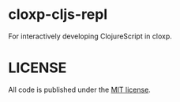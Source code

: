 # cloxp-cljs-repl

For interactively developing ClojureScript in cloxp.

# LICENSE

All code is published under the [MIT license](https://github.com/cloxp/cloxp-cljs-repl/blob/master/LICENSE).
